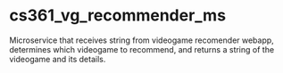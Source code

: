 # cs361_vg_recommender_ms
Microservice that receives string from videogame recomender webapp, determines which videogame to recommend, and returns a string of the videogame and its details.
